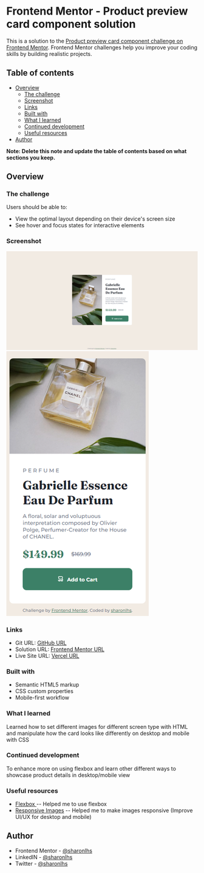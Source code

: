 # Frontend Mentor - Product preview card component solution

This is a solution to the [Product preview card component challenge on Frontend Mentor](https://www.frontendmentor.io/challenges/product-preview-card-component-GO7UmttRfa). Frontend Mentor challenges help you improve your coding skills by building realistic projects. 

## Table of contents

- [Overview](#overview)
  - [The challenge](#the-challenge)
  - [Screenshot](#screenshot)
  - [Links](#links)
  - [Built with](#built-with)
  - [What I learned](#what-i-learned)
  - [Continued development](#continued-development)
  - [Useful resources](#useful-resources)
- [Author](#author)


**Note: Delete this note and update the table of contents based on what sections you keep.**

## Overview

### The challenge

Users should be able to:

- View the optimal layout depending on their device's screen size
- See hover and focus states for interactive elements

### Screenshot

![](./final-design/product-web.png)
![](./final-design/product-mobile.png)


### Links
- Git URL: [GitHub URL](https://github.com/sharonlhs/product-preview-card-component-main)
- Solution URL: [Frontend Mentor URL](https://your-solution-url.com)
- Live Site URL: [Vercel URL](https://product-preview-card-component-main-sigma-seven.vercel.app/)


### Built with

- Semantic HTML5 markup
- CSS custom properties
- Mobile-first workflow


### What I learned
Learned how to set different images for different screen type with HTML and manipulate how the card looks like differently on desktop and mobile with CSS

### Continued development

To enhance more on using flexbox and learn other different ways to showcase product details in desktop/mobile view

### Useful resources

- [Flexbox ](https://css-tricks.com/snippets/css/a-guide-to-flexbox/) -- Helped me to use flexbox
- [Responsive Images](https://imagekit.io/responsive-images/) -- Helped me to make images responsive (Improve UI/UX for desktop and mobile)


## Author

- Frontend Mentor - [@sharonlhs](https://www.frontendmentor.io/profile/sharonlhs)
- LinkedIN - [@sharonlhs](https://www.linkedin.com/in/sharonlhs/)
- Twitter - [@sharonlhs](https://www.twitter.com/sharonlhs)


